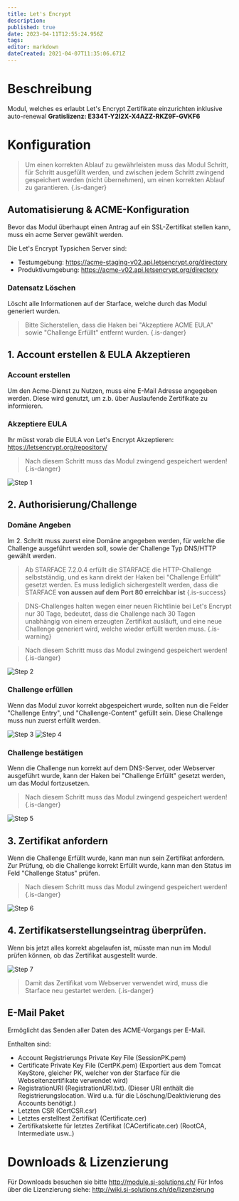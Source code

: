 ```yaml
---
title: Let's Encrypt
description: 
published: true
date: 2023-04-11T12:55:24.956Z
tags: 
editor: markdown
dateCreated: 2021-04-07T11:35:06.671Z
---
```


# Beschreibung
Modul, welches es erlaubt Let's Encrypt Zertifikate einzurichten inklusive auto-renewal
**Gratislizenz: E334T-Y2I2X-X4AZZ-RKZ9F-GVKF6**
# Konfiguration

> Um einen korrekten Ablauf zu gewährleisten muss das Modul Schritt, für Schritt ausgefüllt werden, und zwischen jedem Schritt zwingend gespeichert werden (nicht übernehmen), um einen korrekten Ablauf zu garantieren.
{.is-danger}

## Automatisierung & ACME-Konfiguration
Bevor das Modul überhaupt einen Antrag auf ein SSL-Zertifikat stellen kann, muss ein acme Server gewählt werden.

Die Let's Encrypt Typsichen Server sind:

* Testumgebung: https://acme-staging-v02.api.letsencrypt.org/directory 
* Produktivumgebung: https://acme-v02.api.letsencrypt.org/directory

### Datensatz Löschen
Löscht alle Informationen auf der Starface, welche durch das Modul generiert wurden.

> Bitte Sicherstellen, dass die Haken bei "Akzeptiere ACME EULA" sowie "Challenge Erfüllt" entfernt wurden.
{.is-danger}

## 1. Account erstellen & EULA Akzeptieren
### Account erstellen
Um den Acme-Dienst zu Nutzen, muss eine E-Mail Adresse angegeben werden. Diese wird genutzt, um z.b. über Auslaufende Zertifikate zu informieren.

### Akzeptiere EULA
Ihr müsst vorab die EULA von Let's Encrypt Akzeptieren: https://letsencrypt.org/repository/

> Nach diesem Schritt muss das Modul zwingend gespeichert werden!
{.is-danger}


![Step 1](/uploads/lets-encrypt/step-1.gif "Step 1")

## 2. Authorisierung/Challenge
### Domäne Angeben
Im 2. Schritt muss zuerst eine Domäne angegeben werden, für welche die Challenge ausgeführt werden soll, sowie der Challenge Typ DNS/HTTP gewählt werden.

> Ab STARFACE 7.2.0.4 erfüllt die STARFACE die HTTP-Challenge selbstständig, und es kann direkt der Haken bei "Challenge Erfüllt" gesetzt werden.
Es muss lediglich sichergestellt werden, dass die STARFACE **von aussen auf dem Port 80 erreichbar ist**
{.is-success}




> DNS-Challenges halten wegen einer neuen Richtlinie bei Let's Encrypt nur 30 Tage, bedeutet, dass die Challenge nach 30 Tagen unabhängig von einem erzeugten Zertifikat ausläuft, und eine neue Challenge generiert wird, welche wieder erfüllt werden muss.
{.is-warning}


> Nach diesem Schritt muss das Modul zwingend gespeichert werden!
{.is-danger}

![Step 2](/uploads/lets-encrypt/step-2.gif "Step 2")

### Challenge erfüllen
Wenn das Modul zuvor korrekt abgespeichert wurde, sollten nun die Felder "Challenge Entry", und "Challenge-Content" gefüllt sein.
Diese Challenge muss nun zuerst erfüllt werden.

![Step 3](/uploads/lets-encrypt/step-3.gif "Step 3")
![Step 4](/uploads/lets-encrypt/step-4.jpg "Step 4")

### Challenge bestätigen
Wenn die Challenge nun korrekt auf dem DNS-Server, oder Webserver ausgeführt wurde, kann der Haken bei "Challenge Erfüllt" gesetzt werden, um das Modul fortzusetzen.

> Nach diesem Schritt muss das Modul zwingend gespeichert werden!
{.is-danger}

![Step 5](/uploads/lets-encrypt/step-5.gif "Step 5")

## 3. Zertifikat anfordern
Wenn die Challenge Erfüllt wurde, kann man nun sein Zertifikat anfordern. 
Zur Prüfung, ob die Challenge korrekt Erfüllt wurde, kann man den Status im Feld "Challenge Status" prüfen.

> Nach diesem Schritt muss das Modul zwingend gespeichert werden!
{.is-danger}

![Step 6](/uploads/lets-encrypt/step-6.gif "Step 6")

## 4. Zertifikatserstellungseintrag überprüfen.
Wenn bis jetzt alles korrekt abgelaufen ist, müsste man nun im Modul prüfen können, ob das Zertifikat ausgestellt wurde.

![Step 7](/uploads/lets-encrypt/step-7.gif "Step 7")

> Damit das Zertifikat vom Webserver verwendet wird, muss die Starface neu gestartet werden.
{.is-danger}

## E-Mail Paket
Ermöglicht das Senden aller Daten des ACME-Vorgangs per E-Mail.

Enthalten sind:
* Account Registrierungs Private Key File (SessionPK.pem)
*  Certificate Private Key File (CertPK.pem) (Exportiert aus dem Tomcat KeyStore, gleicher PK, welcher von der Starface für die Webseitenzertifikate verwendet wird)
*  RegistrationURI (RegistrationURI.txt). (Dieser URI enthält die Registrierungslocation. Wird u.a. für die Löschung/Deaktivierung des Accounts benötigt.)
*  Letzten CSR (CertCSR.csr)
*  Letztes erstelltest Zertifikat (Certificate.cer)
*  Zertifikatskette für letztes Zertifikat (CACertificate.cer) (RootCA, Intermediate usw..)

# Downloads & Lizenzierung
Für Downloads besuchen sie bitte http://module.si-solutions.ch/
Für Infos über die Lizenzierung siehe: http://wiki.si-solutions.ch/de/lizenzierung